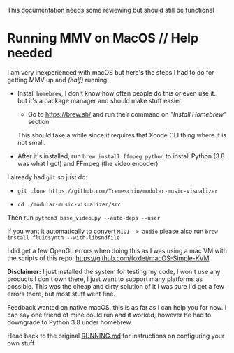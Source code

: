 This documentation needs some reviewing but should still be functional

# Running MMV on MacOS // Help needed

I am very inexperienced with macOS but here's the steps I had to do for getting MMV up and *(half)* running:

- Install `homebrew`, I don't know how often people do this or even use it.. but it's a package manager and should make stuff easier.
  
  - Go to https://brew.sh/ and run their command on *"Install Homebrew"* section

  This should take a while since it requires that Xcode CLI thing where it is not small.

- After it's installed, run `brew install ffmpeg python` to install Python (3.8 was what I got) and FFmpeg (the video encoder)

I already had `git` so just do:

- `git clone https://github.com/Tremeschin/modular-music-visualizer`

- `cd ./modular-music-visualizer/src`

Then run `python3 base_video.py --auto-deps --user`

If you want it automatically to convert `MIDI -> audio` please also run `brew install fluidsynth --with-libsndfile`

I did get a few OpenGL errors when doing this as I was using a mac VM with the scripts of this repo: https://github.com/foxlet/macOS-Simple-KVM

**Disclaimer:** I just installed the system for testing my code, I won't use any products I don't own there, I just want to support many platforms as possible. This was the cheap and dirty solution of it I was sure I'd get a few errors there, but most stuff went fine.

Feedback wanted on native macOS, this is as far as I can help you for now. I can say one friend of mine could run and it worked, however he had to downgrade to Python 3.8 under homebrew.

Head back to the original [RUNNING.md](RUNNING.md) for instructions on configuring your own stuff
